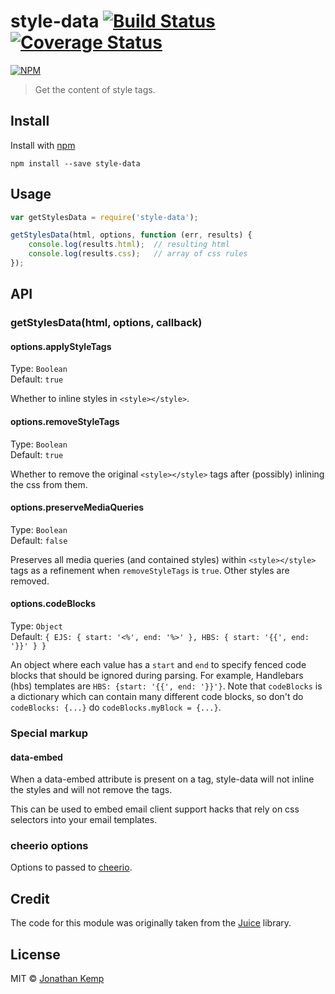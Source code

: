 # style-data [![Build Status](https://travis-ci.org/jonkemp/style-data.svg?branch=master)](https://travis-ci.org/jonkemp/style-data) [![Coverage Status](https://coveralls.io/repos/jonkemp/style-data/badge.svg?branch=master&service=github)](https://coveralls.io/github/jonkemp/style-data?branch=master)

[![NPM](https://nodei.co/npm/style-data.png?downloads=true)](https://nodei.co/npm/style-data/)

> Get the content of style tags.

## Install

Install with [npm](https://npmjs.org/package/style-data)

```
npm install --save style-data
```

## Usage

```js
var getStylesData = require('style-data');

getStylesData(html, options, function (err, results) {
    console.log(results.html);  // resulting html
    console.log(results.css);   // array of css rules
});
```

## API

### getStylesData(html, options, callback)

#### options.applyStyleTags

Type: `Boolean`  
Default: `true`

Whether to inline styles in `<style></style>`.

#### options.removeStyleTags

Type: `Boolean`  
Default: `true`

Whether to remove the original `<style></style>` tags after (possibly) inlining the css from them.

#### options.preserveMediaQueries

Type: `Boolean`  
Default: `false`

Preserves all media queries (and contained styles) within `<style></style>` tags as a refinement when `removeStyleTags` is `true`. Other styles are removed.

#### options.codeBlocks

Type: `Object`  
Default: `{ EJS: { start: '<%', end: '%>' }, HBS: { start: '{{', end: '}}' } }`

An object where each value has a `start` and `end` to specify fenced code blocks that should be ignored during parsing. For example, Handlebars (hbs) templates are `HBS: {start: '{{', end: '}}'}`. Note that `codeBlocks` is a dictionary which can contain many different code blocks, so don't do `codeBlocks: {...}` do `codeBlocks.myBlock = {...}`.

### Special markup

#### data-embed

When a data-embed attribute is present on a <style></style> tag, style-data will not inline the styles and will not remove the <style></style> tags.

This can be used to embed email client support hacks that rely on css selectors into your email templates.

### cheerio options

Options to passed to [cheerio](https://github.com/cheeriojs/cheerio).

## Credit

The code for this module was originally taken from the [Juice](https://github.com/Automattic/juice) library.

## License

MIT © [Jonathan Kemp](http://jonkemp.com)
